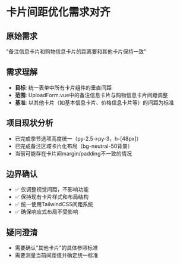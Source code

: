# 卡片间距优化需求对齐

## 原始需求
"备注信息卡片和购物信息卡片的距离要和其他卡片保持一致"

## 需求理解
- **目标**: 统一表单中所有卡片组件的垂直间距
- **范围**: UploadForm.vue中的备注信息卡片与购物信息卡片间距调整
- **基准**: 以其他卡片（如基本信息卡片、价格信息卡片等）的间距为标准

## 项目现状分析
- 已完成季节选项高度统一（py-2.5→py-3，h-[48px]）
- 已完成备注区域卡片化布局（bg-neutral-50背景）
- 当前可能存在卡片间margin/padding不一致的情况

## 边界确认
- ✅ 仅调整视觉间距，不影响功能
- ✅ 保持现有卡片样式和布局结构
- ✅ 统一使用TailwindCSS间距系统
- ✅ 确保响应式布局不受影响

## 疑问澄清
- 需要确认"其他卡片"的具体参照标准
- 需要测量当前间距值并确定统一标准